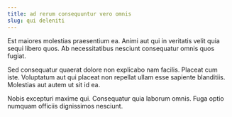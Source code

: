 ```yaml
---
title: ad rerum consequuntur vero omnis
slug: qui deleniti
---
```


Est maiores molestias praesentium ea. Animi aut qui in veritatis velit quia sequi libero quos. Ab necessitatibus nesciunt consequatur omnis quos fugiat.

Sed consequatur quaerat dolore non explicabo nam facilis. Placeat cum iste. Voluptatum aut qui placeat non repellat ullam esse sapiente blanditiis. Molestias aut autem ut sit id ea.

Nobis excepturi maxime qui. Consequatur quia laborum omnis. Fuga optio numquam officiis dignissimos nesciunt.
